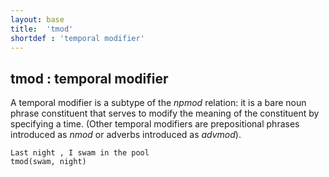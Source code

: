 ```yaml
---
layout: base
title:  'tmod'
shortdef : 'temporal modifier'
---
```



## tmod : temporal modifier
A temporal modifier is a subtype of the *npmod* relation: it is a bare noun phrase constituent that serves to modify the meaning of the constituent by specifying a time.  (Other temporal modifiers are prepositional phrases introduced as *nmod* or adverbs introduced as *advmod*). 

~~~ sdparse
Last night , I swam in the pool
tmod(swam, night)
~~~

 

